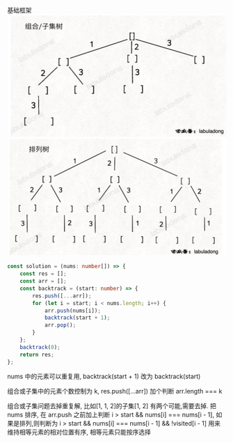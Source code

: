 基础框架
![组合/子集](image.png)
![排列](image-1.png)

```typescript
const solution = (nums: number[]) => {
    const res = [];
    const arr = [];
    const backtrack = (start: number) => {
        res.push([...arr]);
        for (let i = start; i < nums.length; i++) {
            arr.push(nums[i]);
            backtrack(start + 1);
            arr.pop();
        }
    };
    backtrack(0);
    return res;
};
```

nums 中的元素可以重复用, backtrack(start + 1) 改为 backtrack(start)

组合或子集中的元素个数控制为 k, res.push([...arr]) 加个判断 arr.length === k

组合或子集问题去掉重复解, 比如[1, 1, 2]的子集[1, 2] 有两个可能,需要去掉. 把 nums 排序, 在 arr.push 之前加上判断 i > start && nums[i] === nums[i - 1], 如果是排列,则判断为 i > start && nums[i] === nums[i - 1] && !visited[i - 1] 用来维持相等元素的相对位置有序, 相等元素只能按序选择
